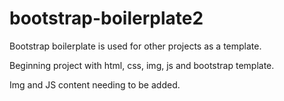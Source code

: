 # bootstrap-boilerplate2

Bootstrap boilerplate is used for other projects as a template.

Beginning project with html, css, img, js and bootstrap template.

Img and JS content needing to be added.  

